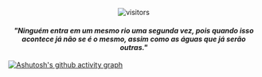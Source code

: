 <p align="center">
    <img align="center" alt="visitors" src="https://i.imgur.com/AflEm7k.gif](https://images-wixmp-ed30a86b8c4ca887773594c2.wixmp.com/f/432780e4-f104-4387-987f-8611d44dc1c4/d9vknnd-9ae1664d-3f3f-4caa-a0a2-5977bc7b8582.gif?token=eyJ0eXAiOiJKV1QiLCJhbGciOiJIUzI1NiJ9.eyJzdWIiOiJ1cm46YXBwOjdlMGQxODg5ODIyNjQzNzNhNWYwZDQxNWVhMGQyNmUwIiwiaXNzIjoidXJuOmFwcDo3ZTBkMTg4OTgyMjY0MzczYTVmMGQ0MTVlYTBkMjZlMCIsIm9iaiI6W1t7InBhdGgiOiJcL2ZcLzQzMjc4MGU0LWYxMDQtNDM4Ny05ODdmLTg2MTFkNDRkYzFjNFwvZDl2a25uZC05YWUxNjY0ZC0zZjNmLTRjYWEtYTBhMi01OTc3YmM3Yjg1ODIuZ2lmIn1dXSwiYXVkIjpbInVybjpzZXJ2aWNlOmZpbGUuZG93bmxvYWQiXX0.Zjh_Dkqa-6DaTfzcLMVJhmurXyduutoV7WuBQQOt4FY"/>
</p>
<h4 align="center" ><b><i>"Ninguém entra em um mesmo rio uma segunda vez, pois quando isso acontece já não se é o mesmo, assim como as águas que já serão outras."</i></b></h4


[![Ashutosh's github activity graph](https://github-readme-activity-graph.cyclic.app/graph?username=solexz&bg_color=3d3846&color=9e4c98&line=9e4c98&point=403d3d&area=true&hide_border=true)](https://github.com/ashutosh00710/github-readme-activity-graph)

